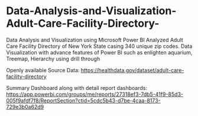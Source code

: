 # Data-Analysis-and-Visualization-Adult-Care-Facility-Directory-
Data Analysis and Visualization using Microsoft Power BI
Analyzed Adult Care Facility Directory of New York State casing 340 unique zip codes. 
Data Visualization with advance features of Power BI such as enlighten aquarium, Treemap, Hierarchy using drill through

Openly available Source Data:
https://healthdata.gov/dataset/adult-care-facility-directory

Summary Dashboard along with detail report dashboards:
https://app.powerbi.com/groups/me/reports/27318ef3-7db5-41f9-85d3-005f9afdf7f8/ReportSection?ctid=5cdc5b43-d7be-4caa-8173-729e3b0a62d9


